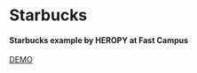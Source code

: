# Starbucks

#### Starbucks example by HEROPY at Fast Campus
<a href="https://vocal-cobbler-91cb5e.netlify.app/">DEMO</a>

